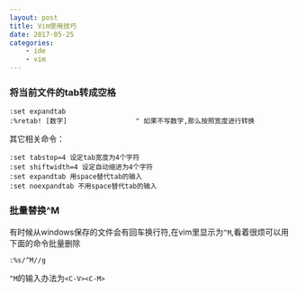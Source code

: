 ```yaml
---
layout: post
title: Vim使用技巧
date: 2017-05-25
categories: 
    - ide
    - vim
---
```



### 将当前文件的tab转成空格

```
:set expandtab
:%retab! [数字]                 " 如果不写数字,那么按照宽度进行转换
```

其它相关命令：
```
:set tabstop=4 设定tab宽度为4个字符
:set shiftwidth=4 设定自动缩进为4个字符
:set expandtab 用space替代tab的输入
:set noexpandtab 不用space替代tab的输入
```

### 批量替换^M

有时候从windows保存的文件会有回车换行符,在vim里显示为`^M`,看着很烦可以用下面的命令批量删除

```
:%s/^M//g
```

`^M`的输入办法为`<C-V><C-M>`
